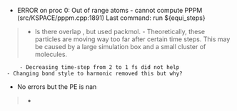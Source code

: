 - ERROR on proc 0: Out of range atoms - cannot compute PPPM (src/KSPACE/pppm.cpp:1891)
Last command: run ${equi_steps}


> 	- Is there overlap , but used packmol.
	- Theoretically, these particles are moving way too far after certain time steps. 
	This may be caused by a large simulation box and a small cluster of molecules. 
	
        - Decreasing time-step from 2 to 1 fs did not help
	- Changing bond style to harmonic removed this but why? 

- No errors but the PE is nan

> 	-  
